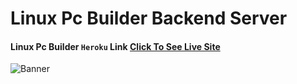 # Linux Pc Builder Backend Server

#### Linux Pc Builder `Heroku` Link [Click To See Live Site](https://linux-pc-builder-server.herokuapp.com/)

![Banner](https://i.ibb.co/M7p1XSD/Screenshot-1.png)
